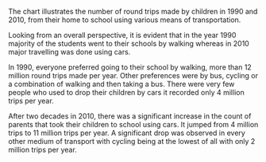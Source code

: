 The chart illustrates the number of round trips made by children in 1990 and 2010, from their home to school using various means of transportation.

Looking from an overall perspective, it is evident that in the year 1990 majority of the students went to their schools by walking whereas in 2010 major travelling was done using cars.

In 1990, everyone preferred going to their school by walking, more than 12 million round trips made per year. Other preferences were by bus, cycling or a combination of walking and then taking a bus. There were very few people who used to drop their children by cars it recorded only 4 million trips per year.

After two decades in 2010, there was a significant increase in the count of parents that took their children to school using cars. It jumped from 4 million trips to 11 million trips per year. A significant drop was observed in every other medium of transport with cycling being at the lowest of all with only  2 million trips per year.